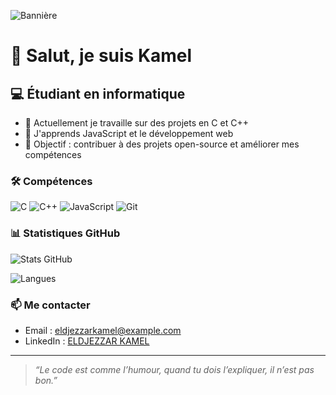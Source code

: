 ![Bannière](https://i.imgur.com/3ZQ3Z4z.png)

# 👋 Salut, je suis Kamel

## 💻 Étudiant en informatique
- 🔭 Actuellement je travaille sur des projets en C et C++
- 🌱 J'apprends JavaScript et le développement web
- 🚀 Objectif : contribuer à des projets open-source et améliorer mes compétences

### 🛠️ Compétences
![C](https://img.shields.io/badge/Code-C-blue)
![C++](https://img.shields.io/badge/Code-C++-brightgreen)
![JavaScript](https://img.shields.io/badge/Code-JavaScript-yellow)
![Git](https://img.shields.io/badge/Tools-Git-orange)

### 📊 Statistiques GitHub
![Stats GitHub](https://github-readme-stats.vercel.app/api?username=Kamel-eldjezzar&show_icons=true&theme=radical)

![Langues](https://github-readme-stats.vercel.app/api/top-langs/?username=Kamel-eldjezzar&layout=compact&theme=radical)

### 📫 Me contacter
- Email : eldjezzarkamel@example.com
- LinkedIn : [ELDJEZZAR KAMEL](https://linkedin.com)

---

> *“Le code est comme l’humour, quand tu dois l’expliquer, il n’est pas bon.”*
